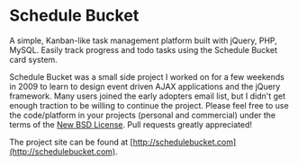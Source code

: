 Schedule Bucket
==============

A simple, Kanban-like task management platform built with jQuery, PHP, MySQL. Easily track progress and todo tasks using the Schedule Bucket card system.

Schedule Bucket was a small side project I worked on for a few weekends in 2009 to learn to design event driven AJAX applications and the jQuery framework. Many users joined the early adopters email list, but I didn't get enough traction to be willing to continue the project. Please feel free to use the code/platform in your projects (personal and commercial) under the terms of the [New BSD License](LICENSE). Pull requests greatly appreciated!

The project site can be found at [http://schedulebucket.com](http://schedulebucket.com).
